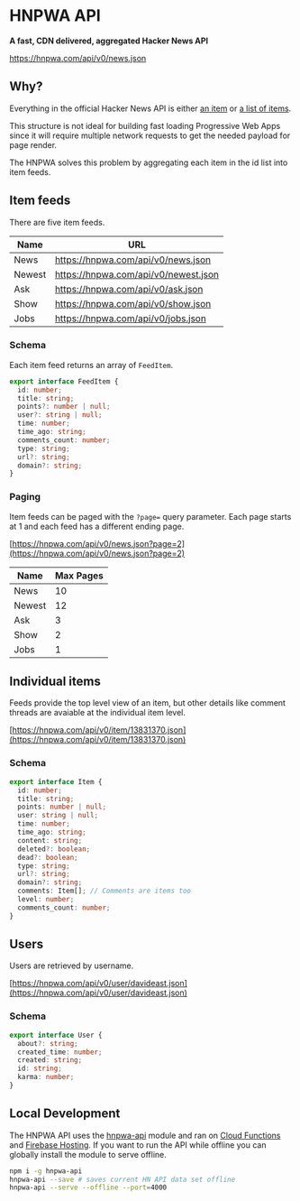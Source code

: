 # HNPWA API

**A fast, CDN delivered, aggregated Hacker News API**

https://hnpwa.com/api/v0/news.json

## Why?

Everything in the official Hacker News API is either 
[an item](https://hacker-news.firebaseio.com/v0/item/8863.json?print=pretty) or 
[a list of items](https://hacker-news.firebaseio.com/v0/topstories.json?print=pretty).

This structure is not ideal for building fast loading Progressive Web Apps since it will require multiple network requests
to get the needed payload for page render. 

The HNPWA solves this problem by aggregating each item in the id list into item feeds.

## Item feeds

There are five item feeds.

| Name | URL |
| --- | --- |
| News| https://hnpwa.com/api/v0/news.json |
| Newest | https://hnpwa.com/api/v0/newest.json |
| Ask | https://hnpwa.com/api/v0/ask.json |
| Show | https://hnpwa.com/api/v0/show.json |
| Jobs | https://hnpwa.com/api/v0/jobs.json |

### Schema

Each item feed returns an array of `FeedItem`.

```ts
export interface FeedItem {
  id: number;
  title: string;
  points?: number | null;
  user?: string | null;
  time: number;
  time_ago: string;
  comments_count: number;
  type: string;
  url?: string;
  domain?: string;
}
```

### Paging 

Item feeds can be paged with the `?page=` query parameter. Each page starts at 1 and each feed has a different ending page.

[https://hnpwa.com/api/v0/news.json?page=2](https://hnpwa.com/api/v0/news.json?page=2)
  
| Name | Max Pages |
| --- | --- |
| News| 10 |
| Newest | 12 |
| Ask | 3 |
| Show | 2 |
| Jobs | 1 |

## Individual items

Feeds provide the top level view of an item, but other details like comment threads are avaiable at the individual item level.

[https://hnpwa.com/api/v0/item/13831370.json](https://hnpwa.com/api/v0/item/13831370.json)

### Schema 

```ts
export interface Item {
  id: number;
  title: string;
  points: number | null;
  user: string | null;
  time: number;
  time_ago: string;
  content: string;
  deleted?: boolean;
  dead?: boolean;
  type: string;
  url?: string;
  domain?: string;
  comments: Item[]; // Comments are items too
  level: number;
  comments_count: number;
}
```

## Users

Users are retrieved by username.

[https://hnpwa.com/api/v0/user/davideast.json](https://hnpwa.com/api/v0/user/davideast.json)

### Schema

```ts
export interface User {
  about?: string;
  created_time: number;
  created: string;
  id: string;
  karma: number;  
}
```

## Local Development

The HNPWA API uses the [hnpwa-api](https://github.com/davideast/hnpwa-api/) module and ran on [Cloud Functions](https://firebase.google.com/docs/functions/) and [Firebase Hosting](https://firebase.google.com/docs/hosting/functions).
If you want to run the API while offline you can globally install the module to serve offline.

```bash
npm i -g hnpwa-api
hnpwa-api --save # saves current HN API data set offline
hnpwa-api --serve --offline --port=4000
```
